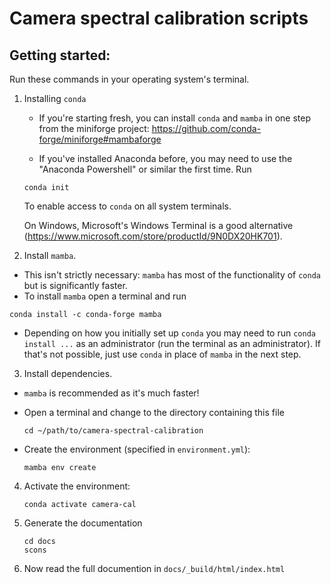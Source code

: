 
# Camera spectral calibration scripts

## Getting started:

Run these commands in your operating system's terminal.

1. Installing `conda`
    * If you're starting fresh, you can install `conda` and `mamba` in one step from the miniforge project: https://github.com/conda-forge/miniforge#mambaforge

    * If you've installed Anaconda before, you may need to use the "Anaconda Powershell" or similar the first time. Run
    ```
    conda init
    ```
    To enable access to `conda` on all system terminals.

    On Windows, Microsoft's Windows Terminal is a good alternative (https://www.microsoft.com/store/productId/9N0DX20HK701).

2. Install `mamba`.
  * This isn't strictly necessary: `mamba` has most of the functionality of `conda` but is significantly faster.
  * To install `mamba` open a terminal and run
  ```
  conda install -c conda-forge mamba
  ```
  * Depending on how you initially set up `conda` you may need to run `conda install ...` as an administrator (run the terminal as an administrator). If that's not possible, just use `conda` in place of `mamba` in the next step.

3. Install dependencies. 
  * `mamba` is recommended as it's much faster!
  * Open a terminal and change to the directory containing this file
    ```
    cd ~/path/to/camera-spectral-calibration
    ```

  * Create the environment (specified in `environment.yml`):
    ```
    mamba env create
    ```
4. Activate the environment:

    ```
    conda activate camera-cal
    ```

5. Generate the documentation
    ```
    cd docs
    scons
    ```
6. Now read the full documention in `docs/_build/html/index.html`

